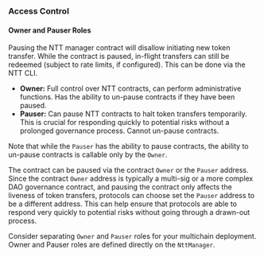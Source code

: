 
### Access Control

#### Owner and Pauser Roles

Pausing the NTT manager contract will disallow initiating new token transfer. While the contract is paused, in-flight transfers can still be redeemed (subject to rate limits, if configured). This can be done via the NTT CLI.

*   **Owner:** Full control over NTT contracts, can perform administrative functions. Has the ability to un-pause contracts if they have been paused.
*   **Pauser:** Can pause NTT contracts to halt token transfers temporarily. This is crucial for responding quickly to potential risks without a prolonged governance process. Cannot un-pause contracts.

Note that while the `Pauser` has the ability to pause contracts, the ability to un-pause contracts is callable only by the `Owner`.

The contract can be paused via the contract `Owner` or the `Pauser` address. Since the contract `Owner` address is typically a multi-sig or a more complex DAO governance contract, and pausing the contract only affects the liveness of token transfers, protocols can choose set the `Pauser` address to be a different address. This can help ensure that protocols are able to respond very quickly to potential risks without going through a drawn-out process.

Consider separating `Owner` and `Pauser` roles for your multichain deployment. Owner and Pauser roles are defined directly on the `NttManager`.